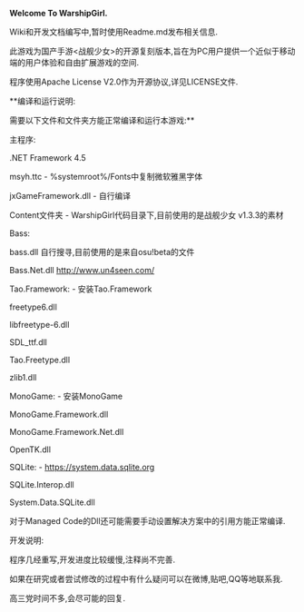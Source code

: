 **Welcome To WarshipGirl.**

Wiki和开发文档编写中,暂时使用Readme.md发布相关信息.


此游戏为国产手游<战舰少女>的开源复刻版本,旨在为PC用户提供一个近似于移动端的用户体验和自由扩展游戏的空间.

程序使用Apache License V2.0作为开源协议,详见LICENSE文件.


**编译和运行说明:

需要以下文件和文件夹方能正常编译和运行本游戏:**

主程序:

.NET Framework 4.5

msyh.ttc - %systemroot%/Fonts中复制微软雅黑字体

jxGameFramework.dll - 自行编译

Content文件夹 - WarshipGirl代码目录下,目前使用的是战舰少女 v1.3.3的素材


Bass:

bass.dll 自行搜寻,目前使用的是来自osu!beta的文件

Bass.Net.dll http://www.un4seen.com/


Tao.Framework: - 安装Tao.Framework

freetype6.dll

libfreetype-6.dll

SDL_ttf.dll

Tao.Freetype.dll

zlib1.dll


MonoGame: - 安装MonoGame 

MonoGame.Framework.dll

MonoGame.Framework.Net.dll

OpenTK.dll


SQLite: - https://system.data.sqlite.org

SQLite.Interop.dll

System.Data.SQLite.dll


对于Managed Code的Dll还可能需要手动设置解决方案中的引用方能正常编译.


开发说明:

程序几经重写,开发进度比较缓慢,注释尚不完善.

如果在研究或者尝试修改的过程中有什么疑问可以在微博,贴吧,QQ等地联系我.

高三党时间不多,会尽可能的回复.

